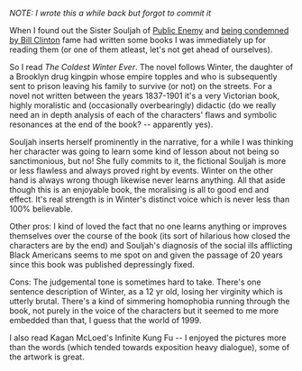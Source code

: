 _NOTE: I wrote this a while back but forgot to commit it_

When I found out the Sister Souljah of [Public Enemy](https://www.youtube.com/watch?v=zrFOb_f7ubw) and [being condemned by Bill Clinton](https://en.wikipedia.org/wiki/Sister_Souljah_moment) fame had written some books I was immediately up for reading them (or one of them atleast, let's not get ahead of ourselves).

So I read _The Coldest Winter Ever_. The novel follows Winter, the daughter of a Brooklyn drug kingpin whose empire topples and who is subsequently sent to prison leaving his family to survive (or not) on the streets. For a novel not written between the years 1837-1901 it's a very Victorian book, highly moralistic and (occasionally overbearingly) didactic (do we really need an in depth analysis of each of the characters' flaws and symbolic resonances at the end of the book? -- apparently yes).

Souljah inserts herself prominently in the narrative, for a while I was thinking her character was going to learn some kind of lesson about not being so sanctimonious, but no! She fully commits to it, the fictional Souljah is more or less flawless and always proved right by events. Winter on the other hand is always wrong though likewise never learns anything. All that aside though this is an enjoyable book, the moralising is all to good end and effect. It's real strength is in Winter's distinct voice which is never less than 100% believable. 

Other pros: I kind of loved the fact that no one learns anything or improves themselves over the course of the book (its sort of hilarious how closed the characters are by the end) and Souljah's diagnosis of the social ills afflicting Black Americans seems to me spot on and given the passage of 20 years since this book was published depressingly fixed. 

Cons: The judgemental tone is sometimes hard to take. There's one sentence description of Winter, as a 12 yr old, losing her virginity which is utterly brutal. There's a kind of simmering homophobia running through the book, not purely in the voice of the characters but it seemed to me more embedded than that, I guess that the world of 1999.

I also read Kagan McLoed's Infinite Kung Fu -- I enjoyed the pictures more than the words (which tended towards exposition heavy dialogue), some of the artwork is great.
